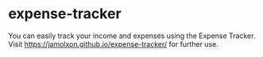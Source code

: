 # expense-tracker
You can easily track your income and expenses using the Expense Tracker. <br>
Visit https://jamolxon.github.io/expense-tracker/ for further use.

